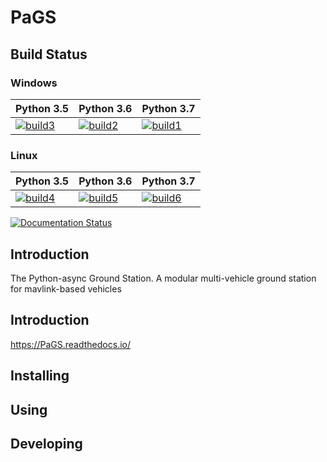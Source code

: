 # PaGS


## Build Status

### Windows

| Python 3.5 | Python 3.6 | Python 3.7 |
|-------------------|-------------------|-------------------|
| [![build3][]][build-link] | [![build2][]][build-link] | [![build1][]][build-link] |

### Linux

| Python 3.5 | Python 3.6 | Python 3.7 |
|-------------------|-------------------|-------------------|
| [![build4][]][build-link] | [![build5][]][build-link] | [![build6][]][build-link] |

[build1]: https://appveyor-matrix-badges.herokuapp.com/repos/stephendade/PaGS/branch/master/1
[build2]: https://appveyor-matrix-badges.herokuapp.com/repos/stephendade/PaGS/branch/master/2
[build3]: https://appveyor-matrix-badges.herokuapp.com/repos/stephendade/PaGS/branch/master/3
[build4]: https://appveyor-matrix-badges.herokuapp.com/repos/stephendade/PaGS/branch/master/4
[build5]: https://appveyor-matrix-badges.herokuapp.com/repos/stephendade/PaGS/branch/master/5
[build6]: https://appveyor-matrix-badges.herokuapp.com/repos/stephendade/PaGS/branch/master/6
[build-link]: https://ci.appveyor.com/project/stephendade/PaGS

[![Documentation Status](https://readthedocs.org/projects/pags/badge/?version=latest)](https://pags.readthedocs.io/en/latest/?badge=latest)

## Introduction

The Python-async Ground Station. A modular multi-vehicle ground station for mavlink-based vehicles

## Introduction

https://PaGS.readthedocs.io/

## Installing

## Using

## Developing
